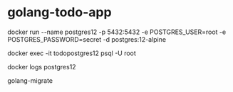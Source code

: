# golang-todo-app

docker run --name postgres12 -p 5432:5432 -e POSTGRES_USER=root -e POSTGRES_PASSWORD=secret -d postgres:12-alpine 

docker exec -it todopostgres12 psql -U root 

docker logs postgres12 

golang-migrate
